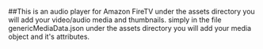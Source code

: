 ##This is an audio player for Amazon FireTV
under the assets directory you will add your video/audio media and thumbnails.
simply in the file genericMediaData.json under the assets directory you will add your media object and it's attributes.
